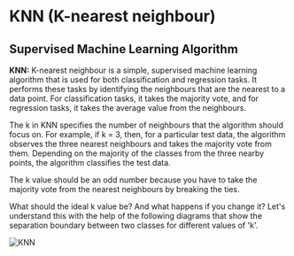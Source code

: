 # KNN (K-nearest neighbour)
## Supervised Machine Learning Algorithm


__KNN:__ K-nearest neighbour is a simple, supervised machine learning algorithm that is used for both classification and regression tasks. It performs these tasks by identifying the neighbours that are the nearest to a data point. For classification tasks, it takes the majority vote, and for regression tasks, it takes the average value from the neighbours. 

 

The k in KNN specifies the number of neighbours that the algorithm should focus on. For example, if k = 3, then, for a particular test data, the algorithm observes the three nearest neighbours and takes the majority vote from them. Depending on the majority of the classes from the three nearby points, the algorithm classifies the test data.

The k value should be an odd number because you have to take the majority vote from the nearest neighbours by breaking the ties. 


What should the ideal k value be? And what happens if you change it? Let's understand this with the help of the following diagrams that show the separation boundary between two classes for different values of 'k'.


![KNN](https://user-images.githubusercontent.com/8578949/117966334-698c9880-b341-11eb-8c19-8a2e50bf9330.png)


